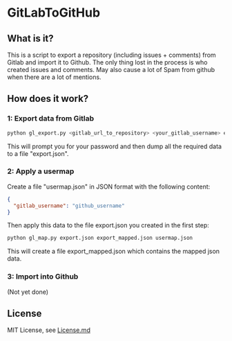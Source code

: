 # GitLabToGitHub

## What is it?

This is a script to export a repository (including issues + comments) from Gitlab and import it to Github.
The only thing lost in the process is who created issues and comments. May also cause a lot of Spam from github when there are a lot of mentions.

## How does it work?

### 1: Export data from Gitlab

```bash
python gl_export.py <gitlab_url_to_repository> <your_gitlab_username> export.json
```

This will prompt you for your password and then dump all the required data to a file "export.json".

### 2: Apply a usermap

Create a file "usermap.json" in JSON format with the following content:
```json
{
  "gitlab_username": "github_username"
}
```

Then apply this data to the file export.json you created in the first step:

```bash
python gl_map.py export.json export_mapped.json usermap.json
```

This will create a file export_mapped.json which contains the mapped json data.

### 3: Import into Github

(Not yet done)

## License

MIT License, see [License.md](License.md)
